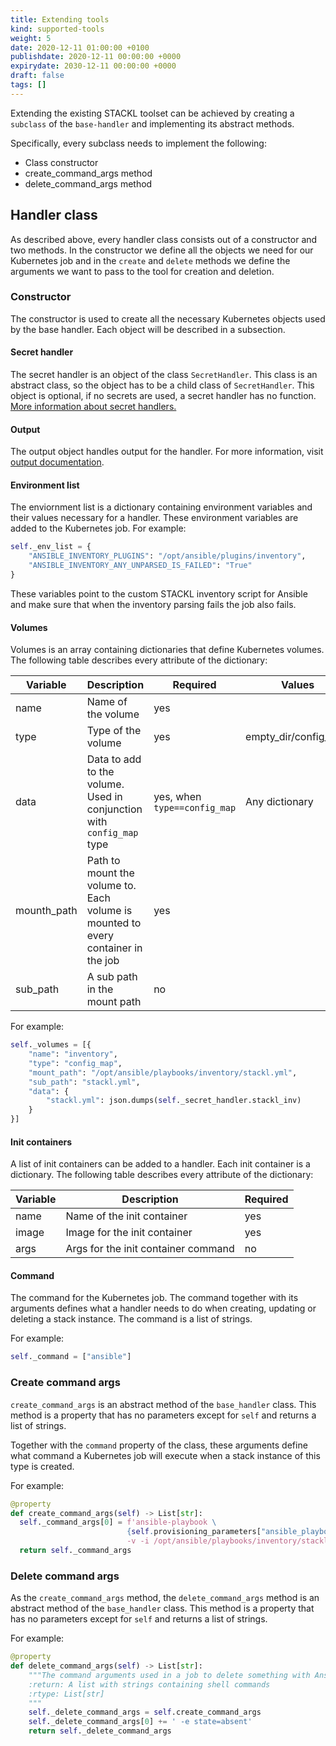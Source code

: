 ```yaml
---
title: Extending tools
kind: supported-tools
weight: 5
date: 2020-12-11 01:00:00 +0100
publishdate: 2020-12-11 00:00:00 +0000
expirydate: 2030-12-11 00:00:00 +0000
draft: false
tags: []
---
```


Extending the existing STACKL toolset can be achieved by creating a `subclass` of the `base-handler` and implementing its abstract methods.

Specifically, every subclass needs to implement the following:

- Class constructor
- create_command_args method
- delete_command_args method

## Handler class

As described above, every handler class consists out of a constructor and two methods. In the constructor we define all the objects we need for our Kubernetes job and in the `create` and `delete` methods we define the arguments we want to pass to the tool for creation and deletion.

### Constructor

The constructor is used to create all the necessary Kubernetes objects used by the base handler. Each object will be described in a subsection.

#### Secret handler

The secret handler is an object of the class `SecretHandler`. This class is an abstract class, so the object has to be a child class of `SecretHandler`. This object is optional, if no secrets are used, a secret handler has no function. [More information about secret handlers.](#TODO)

#### Output

The output object handles output for the handler. For more information, visit [output documentation](#TODO).

#### Environment list

The enviornment list is a dictionary containing environment variables and their values necessary for a handler. These environment variables are added to the Kubernetes job. For example:

```python
self._env_list = {
    "ANSIBLE_INVENTORY_PLUGINS": "/opt/ansible/plugins/inventory",
    "ANSIBLE_INVENTORY_ANY_UNPARSED_IS_FAILED": "True"
}
```

These variables point to the custom STACKL inventory script for Ansible and make sure that when the inventory parsing fails the job also fails.

#### Volumes

Volumes is an array containing dictionaries that define Kubernetes volumes. The following table describes every attribute of the dictionary:

| Variable | Description | Required | Values |
|----------|-------------|----------|--------|
| name | Name of the volume | yes | |
| type | Type of the volume | yes | empty_dir/config_map |
| data | Data to add to the volume. Used in conjunction with `config_map` type | yes, when `type==config_map` | Any dictionary |
| mounth_path | Path to mount the volume to. Each volume is mounted to every container in the job | yes | |
| sub_path | A sub path in the mount path | no | |

For example:

```python
self._volumes = [{
    "name": "inventory",
    "type": "config_map",
    "mount_path": "/opt/ansible/playbooks/inventory/stackl.yml",
    "sub_path": "stackl.yml",
    "data": {
        "stackl.yml": json.dumps(self._secret_handler.stackl_inv)
    }
}]
```

#### Init containers

A list of init containers can be added to a handler. Each init container is a dictionary. The following table describes every attribute of the dictionary:

| Variable | Description | Required |
|----------|-------------|----------|
| name | Name of the init container | yes |
| image | Image for the init container | yes |
| args | Args for the init container command | no |

#### Command

The command for the Kubernetes job. The command together with its arguments defines what a handler needs to do when creating, updating or deleting a stack instance. The command is a list of strings.

For example:

```python
self._command = ["ansible"]
```

### Create command args

`create_command_args` is an abstract method of the `base_handler` class. This method is a property that has no parameters except for `self` and returns a list of strings.

Together with the `command` property of the class, these arguments define what command a Kubernetes job will execute when a stack instance of this type is created.

For example:

```python
@property
def create_command_args(self) -> List[str]:
  self._command_args[0] = f'ansible-playbook \
                          {self.provisioning_parameters["ansible_playbook_path"]} \
                          -v -i /opt/ansible/playbooks/inventory/stackl.yml'
  return self._command_args
```

### Delete command args

As the `create_command_args` method, the `delete_command_args` method is an abstract method of the `base_handler` class. This method is a property that has no parameters except for `self` and returns a list of strings.

For example:

```python
@property
def delete_command_args(self) -> List[str]:
    """The command arguments used in a job to delete something with Ansible
    :return: A list with strings containing shell commands
    :rtype: List[str]
    """
    self._delete_command_args = self.create_command_args
    self._delete_command_args[0] += ' -e state=absent'
    return self._delete_command_args
```
